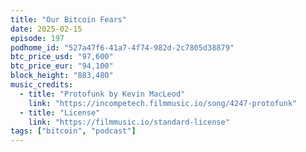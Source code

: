 ```yaml
---
title: "Our Bitcoin Fears"
date: 2025-02-15
episode: 197
podhome_id: "527a47f6-41a7-4f74-982d-2c7805d38879"
btc_price_usd: "97,600"
btc_price_eur: "94,100"
block_height: "883,480"
music_credits:
  - title: "Protofunk by Kevin MacLeod"
    link: "https://incompetech.filmmusic.io/song/4247-protofunk"
  - title: "License"
    link: "https://filmmusic.io/standard-license"
tags: ["bitcoin", "podcast"]
---
```

